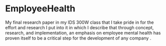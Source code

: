 # EmployeeHealth
My final research paper in my IDS 300W class that I take pride in for the effort and research I put into it in which I describe that through concept, research, and implementation, an emphasis on employee mental health has proven itself to be a critical step for the development of any company .
